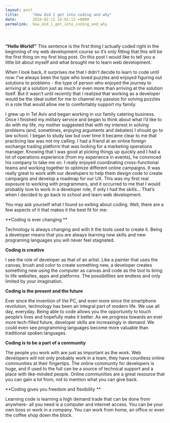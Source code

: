 ```yaml
---
layout: post
title:      "How did I get into coding and why"
date:       2018-02-12 14:01:13 +0000
permalink:  how_did_i_get_into_coding_and_why
---
```


# 
**“Hello World!”** This sentence is the first thing I actually coded right in the beginning of my web development course so it’s only fitting that this will be the first thing on my first blog post. On this post I would like to tell you a little bit about myself and what brought me to learn web development.

When I look back, it surprises me that I didn’t decide to learn to code until now.  I’ve always been the type who loved puzzles and enjoyed figuring out solutions to problems - the type of person who enjoyed the journey to arriving at a solution just as much or even more than arriving at the solution itself.  But it wasn’t until recently that I realized that working as a developer would be the ideal outlet for me to channel my passion for solving puzzles in a role that would allow me to comfortably support my family.

I grew up in Tel Aviv and began working in our family catering business.  Once I finished my military service and began to think about what I’d like to do with my life, my mother suggested that with my interest in solving problems (and, sometimes, enjoying arguments and debates) I should go to law school.  I began to study law but over time it became clear to me that practicing law was not my calling.  I had a friend at an online foreign exchange trading platform that was looking for a marketing operations manager.  Knowing that I was good at picking things up quickly and I had a lot of operations experience (from my experience in events), he convinced his company to take me on.  I really enjoyed coordinating cross-functional teams and working together to optimize different online campaigns.  It was really great to work with our developers to help them design code to create campaigns and develop a roadmap for our UX.  This was my first real exposure to working with programmers, and it occurred to me that I would probably love to work in a developer role, if only I had the skills… That’s when I decided to go back to school and learn web development.

You may ask yourself what I found so exiting about coding. Well, there are a few aspects of it that makes it the best fit for me:

**Coding is ever changing **

Technology is always changing and with it the tools used to create it. Being a developer means that you are always learning new skills and new programing languages you will never feel stagnated. 

**Coding is creative**

I see the role of developer as that of an artist. Like a painter that uses the canvas, brush and color to create something new, a developer creates something new using the computer as canvas and code as the tool to bring to life websites, apps and platforms. The possibilities are endless and only limited by your imagination.

 **Coding is the present and the future**
 
Ever since the invention of the PC, and even more since the smartphone revolution, technology has been an integral part of modern life. We use all day, everyday. Being able to code allows you the opportunity to touch people’s lives and hopefully make it better. As we progress towards an ever more tech-filled future, developer skills are increasingly in demand. We could even see programming languages become more valuable than traditional spoken languages.

**Coding is to be a part of a community**

The people you work with are just as important as the work. Web developers will not only probably work in a team, they have countless online communities at their fingertips. The online community for developers is huge, and if used to the full can be a source of technical support and a place with like-minded people. Online communities are a great resource that you can gain a lot from, not to mention what you can give back.

**Coding gives you freedom and flexibility **

Learning code is learning a high demand trade that can be done from anywhere- all you need is a computer and internet access. You can be your own boss or work in a company. You can work from home, an office or even the coffee shop down the block. 

